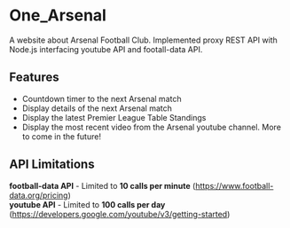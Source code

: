 # One_Arsenal
A website about Arsenal Football Club. Implemented proxy REST API with Node.js interfacing youtube API and footall-data API.

## Features
- Countdown timer to the next Arsenal match
- Display details of the next Arsenal match
- Display the latest Premier League Table Standings
- Display the most recent video from the Arsenal youtube channel.
More to come in the future!

## API Limitations
**football-data API** - Limited to **10 calls per minute** (https://www.football-data.org/pricing) <br>
**youtube API** - Limited to **100 calls per day** (https://developers.google.com/youtube/v3/getting-started)
